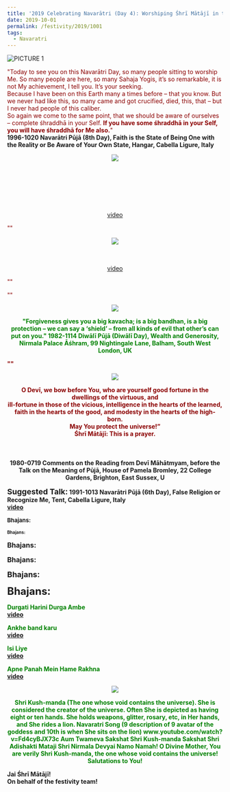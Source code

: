 ```yaml
---
title: '2019 Celebrating Navarātri (Day 4): Worshiping Śhrī Mātājī in the form of Śhrī Kuṣhmāṇḍa'
date: 2019-10-01
permalink: /festivity/2019/1001
tags:
  - Navaratri
---
```


![PICTURE 1](/images/image1.png)

<p>
<font color="DarkRed">"Today to see you on this Navarātri Day, so many people sitting to worship Me. So many people are here, so many Sahaja Yogis, it’s so remarkable, it is not My achievement, I tell you. It’s your seeking.<br>
Because I have been on this Earth many a times before – that you know. But we never had like this, so many came and got crucified, died, this, that – but I never had people of this caliber.<br>
So again we come to the same point, that we should be aware of ourselves – complete śhraddhā in your Self. <b>If you have some śhraddhā in your Self, you will have śhraddhā for Me also.</b>"</font><br>
<b>1996-1020 Navarātri Pūjā (8th Day), Faith is the State of Being One with the Reality or Be Aware of Your Own State, Hangar, Cabella Ligure, Italy</b>
</p>

<div style="text-align: center"><img src="/images/image176.png" /></div>

<p style="color:green; text-align:center;">
<b></b><br>
<br>
<b></b><br>
<br>
<b></b><br>
<br>
<a href="">video</a>
</p>

<p>
<font color="DarkRed">""</font><br>
<b></b>
</p>

<div style="text-align: center"><img src="/images/image177.png" /></div>

<p style="text-align:center;">
<font size="-1"><font color="DarkGreen"><b></b><br>
</font></font><br>
<a href="https://www.youtube.com/watch?v=L1wSDCxZKS0&index=15&list=PLC8554007A2C98EA0">video</a>
</p>

<p>
<font color="DarkRed">""</font><br>
<b></b>
</p>

<p>
<font color="DarkRed">""</font><br>
<b></b>
</p>

<div style="text-align: center"><img src="/images/image178.png" /></div>

<p style="color:green; text-align:center;">
<b>"Forgiveness gives you a big kavacha; is a big bandhan, is a big protection – we can say a ‘shield’ – from all kinds of evil that other’s can put on you."
<b>1982-1114 Diwālī Pūjā (Diwālī Day), Wealth and Generosity, Nirmala Palace Āśhram, 99 Nightingale Lane, Balham, South West London, UK</b><br>
</p>

<p>
<font color="DarkRed">""</font><br>
<b></b>
</p>

<div style="text-align: center"><img src="/images/image179.png" /></div>

<p style="text-align:center;">
<font color="DarkRed">O Devī, we bow before You, who are yourself good fortune in the dwellings of the virtuous, and<br>
ill-fortune in those of the vicious, intelligence in the hearts of the learned,<br>
faith in the hearts of the good, and modesty in the hearts of the high-born.<br>
May You protect the universe!”<br>
<b>Śhrī Mātājī: This is a prayer.</b></font><br>
<br>
<b></b><br>
<br>
<b>1980-0719 Comments on the Reading from Devī Māhātmyam, before the Talk on the Meaning of Pūjā, House of Pamela Bromley, 22 College Gardens, Brighton, East Sussex, U</b>
</p>

<font size="+1"><b>Suggested Talk:</b></font> 1991-1013 Navarātri Pūjā (6th Day), False Religion or Recognize Me, Tent, Cabella Ligure, Italy<br><a href="https://www.youtube.com/watch?time_continue=11&v=RwoLqfweBz4"> video</a><br>

<font size="-1"><b>Bhajans:</b></font>

<font size="0"><b>Bhajans:</b></font>

<font size="+0"><b>Bhajans:</b></font>

<font size="+0.5"><b>Bhajans:</b></font>

<font size="+1"><b>Bhajans:</b></font>

<font size="+2"><b>Bhajans:</b></font>

<p>
<font color="green"><b>Durgati Harini Durga Ambe</b></font><br>
<a href="https://www.youtube.com/watch?v=8wJBzMrRPHA">video</a>
</p>

<p>
<font color="green"><b>Ankhe band karu</b></font><br>
<a href="https://www.youtube.com/watch?v=HluLtgi5ZfA"> video</a><br>
</p>

<p>
<font color="green"><b>Isi Liye</b></font><br>
<a href="https://www.youtube.com/watch?v=oFGGshAsz2Q">video</a>
</p>

<p>
<font color="green"><b>Apne Panah Mein Hame Rakhna</b></font><br>
<a href="https://www.youtube.com/watch?v=1zzMwHijwI0">video</a> 
</p>

<div style="text-align: center"><img src="/images/image180.png" /></div>

<p style="color:green; text-align:center;">
Shri Kush-manda (The one whose void contains the universe). She is considered the creator of the universe. 
Often She is depicted as having eight or ten hands. She holds weapons, glitter, rosary, etc, in Her hands, and She rides a lion. 
Navaratri Song  (9 description of 9 avatar of the goddess and 10th is when She sits on the lion)
www.youtube.com/watch?v=Fd4cyBJX73c 
Aum Twameva Sakshat 
Shri Kush-manda Sakshat Shri Adishakti Mataji Shri Nirmala Devyai Namo Namah!
O Divine Mother, You are verily Shri Kush-manda, the one whose void contains the universe!
Salutations to You!
</p>

Jai Śhrī Mātājī!<br>
On behalf of the festivity team!
